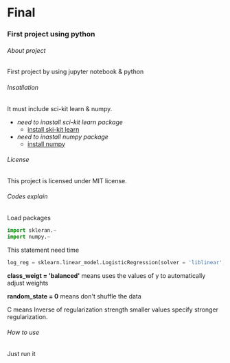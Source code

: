 # Final

### First project using python
###### About project
First project by using jupyter notebook & python
###### Insatllation
It must include sci-kit learn & numpy.
* *need to inastall sci-kit learn package*
  * [install ski-kit learn](https://scikit-learn.org/stable/install.html)
* *need to inastall numpy package*
  * [install numpy](https://numpy.org/install/)
###### License
This project is licensed under MIT license.
###### Codes explain
Load packages
``` Python
import skleran.~
import numpy.~
```
This statement need time
``` Python
log_reg = sklearn.linear_model.LogisticRegression(solver = 'liblinear',random_state= 0, class_weight = 'balanced', C = 5)
```
**class_weigt = 'balanced'** means uses the values of y to automatically adjust weights

**random_state = 0** means don't shuffle the data

C means Inverse of regularization strength smaller values specify stronger regularization.

###### How to use
Just run it
